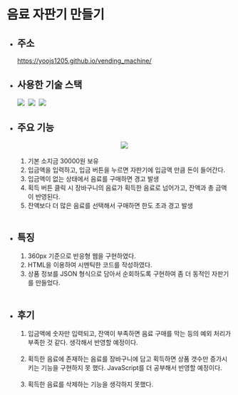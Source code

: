 # 음료 자판기 만들기

- ## 주소

  https://yoojs1205.github.io/vending_machine/

- ## 사용한 기술 스택

  <img src="https://img.shields.io/badge/HTML5-E34F26?style=flat-square&logo=HTML5&logoColor=white"/></a>&nbsp;
  <img src="https://img.shields.io/badge/CSS3-1572B6?style=flat-square&logo=CSS3&logoColor=white"/></a>&nbsp;
  <img src="https://img.shields.io/badge/JavaScript-F7DF1E?style=flat-square&logo=JavaScript&logoColor=white"/></a>&nbsp;

- ## 주요 기능

  <div align='center'>
  <img src='https://user-images.githubusercontent.com/89122773/170978160-e01f5e05-8416-41d4-9021-e9452cb235d0.gif'>
  </div><br>

  1. 기본 소지금 30000원 보유
  2. 입금액을 입력하고, 입금 버튼을 누르면 자판기에 입금액 만큼 돈이 들어간다.
  3. 입금액이 없는 상태에서 음료를 구매하면 경고 발생
  4. 획득 버튼 클릭 시 장바구니의 음료가 획득한 음료로 넘어가고, 잔액과 총 금액이 반영된다.
  5. 잔액보다 더 많은 음료를 선택해서 구매하면 한도 초과 경고 발생<br><br>

- ## 특징

  1. 360px 기준으로 반응형 웹을 구현하였다.
  2. HTML을 이용하여 시멘틱한 코드를 작성하였다.
  3. 상품 정보를 JSON 형식으로 담아서 순회하도록 구현하여 좀 더 동적인 자판기를 만들었다.<br><br>

- ## 후기
  1. 입금액에 숫자만 입력되고, 잔액이 부족하면 음료 구매를 막는 등의 예외 처리가 부족한 것 같다. 생각해서 반영할 예정이다.<br><br>
  2. 획득한 음료에 존재하는 음료를 장바구니에 담고 획득하면 상품 갯수만 증가시키는 기능을 구현하지 못 했다. JavaScript를 더 공부해서 반영할 예정이다.<br><br>
  3. 획득한 음료를 삭제하는 기능을 생각하지 못했다.
